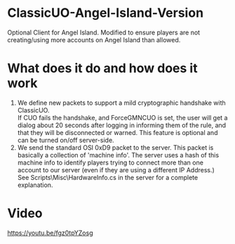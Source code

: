 # ClassicUO-Angel-Island-Version
Optional Client for Angel Island. Modified to ensure players are not creating/using more accounts on Angel Island than allowed.

# What does it do and how does it work

1. We define new packets to support a mild cryptographic handshake with ClassicUO.</br>
If CUO fails the handshake, and ForceGMNCUO is set, the user will get a dialog about 20 seconds after logging in informing them of the rule, and that they will be disconnected or warned.
This feature is optional and can be turned on/off server-side.</br>
2. We send the standard OSI 0xD9 packet to the server. This packet is basically a collection of 'machine info'. The server uses a hash of this machine info to identify players trying to connect more than one account to our server (even if they are using a different IP Address.)</br>
See Scripts\Misc\HardwareInfo.cs in the server for a complete explanation.

# Video
https://youtu.be/fgz0tpYZosg
